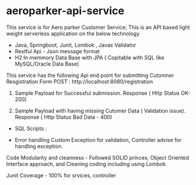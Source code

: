 # aeroparker-api-service
This service is for Aero parker Customer Service; This is an API based light weight serverless application on the below technology 
- Java, Springboot, Junit, Lombok , Javax Validator 
- Restful Api - Json message format
- H2 In memmory Data Base with JPA ( Copitable with SQL like MySQL/Oracle Data Base)

This service has the following Api end point for submitting Cutomner Resgistration Form 
POST : http://localhost:8080/registration

1. Sample Payload for Successful submission. 
Response ( Http Status OK- 200)


2. Sample Payload with having missing Cutomer Data ( Validation issue).  
Response ( Http Status Bad Data - 400)


- SQL Scripts :


- Error handling 
Custom Exception for validation,  Controller advise for handling exception. 

Code Modularity and cleanness - Followed SOLID princes, Object Oriented Interface approach, and Cleaning coding including using Lombok 

Junit Coverage - 100% for srvices, controller 

